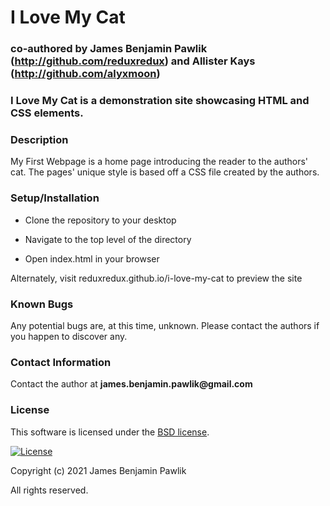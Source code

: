 # I Love My Cat
### co-authored by James Benjamin Pawlik (http://github.com/reduxredux) and Allister Kays (http://github.com/alyxmoon)

### I Love My Cat is a demonstration site showcasing HTML and CSS elements.

### __Description__
My First Webpage is a home page introducing the reader to the authors' cat. The pages' unique style is based off a CSS file created by the authors.

### __Setup/Installation__
* Clone the repository to your desktop
+ Navigate to the top level of the directory
- Open index.html in your browser

Alternately, visit reduxredux.github.io/i-love-my-cat to preview the site

### __Known Bugs__
Any potential bugs are, at this time, unknown. Please contact the authors if you happen to discover any.

### __Contact Information__
Contact the author at __james.benjamin.pawlik@gmail.com__

### __License__
This software is licensed under the [BSD license](license.txt).

[![License](https://img.shields.io/badge/License-BSD%202--Clause-orange.svg)](https://opensource.org/licenses/BSD-2-Clause)

Copyright (c) 2021 James Benjamin Pawlik

All rights reserved.
